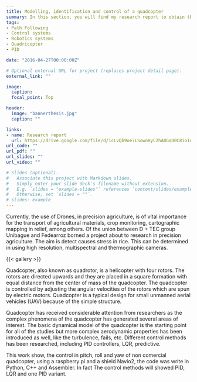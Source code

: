 ```yaml
---
title: Modelling, identification and control of a quadcopter 
summary: In this section, you will find my research report to obtain the title of electronic engineer.
tags: 
- Path Following
- Control systems
- Robotics systems
- Quadricopter
- PID

date: "2016-04-27T00:00:00Z"

# Optional external URL for project (replaces project detail page).
external_link: ""

image:
  caption: 
  focal_point: Top

header:
  image: "bannerthesis.jpg"
  caption: ""

links:
- name: Research report
  url: https://drive.google.com/file/d/1cLvQb9oe7LSownHyC2hA0GqO0C8ioIdD/view?usp=sharing
url_code: ""
url_pdf: ""
url_slides: ""
url_video: ""

# Slides (optional).
#   Associate this project with Markdown slides.
#   Simply enter your slide deck's filename without extension.
#   E.g. `slides = "example-slides"` references `content/slides/example-slides.md`.
#   Otherwise, set `slides = ""`.
# slides: example
---
```


Currently, the use of Drones, in precision agriculture, is of vital importance for the transport of agricultural materials, crop monitoring, cartographic mapping in relief, among others. Of the union between D + TEC group Unibague  and Fedearroz borned a project about to research in precision agriculture. The aim is detect causes stress in rice. This can be determined in using high resolution, multispectral and thermographic cameras.

{{< gallery >}}
  
Quadcopter, also known as quadrotor, is a helicopter with four rotors. The rotors are directed upwards and they are placed in a square formation with equal distance from the center of mass of the quadcopter. The quadcopter is controlled by adjusting the angular velocities of the rotors which are spun by electric motors. Quadcopter is a typical design for small unmanned aerial vehicles (UAV) because of the simple structure. 

Quadcopter has received considerable attention from researchers as the complex phenomena of the quadcopter has generated several areas of interest. The basic dynamical model of the quadcopter is the starting point for all of the studies but more complex aerodynamic properties has been introduced as well, like the turbulence, fails, etc. Different control methods has been researched, including PID controllers, LQR, predictive.

This work show, the control in pitch, roll and yaw of non comercial quadcopter, using a raspberry pi and a shield Navio2, the code was write in Python, C++ and Assembler. In fact The control methods will showed PID, LQR and one PID variant.
